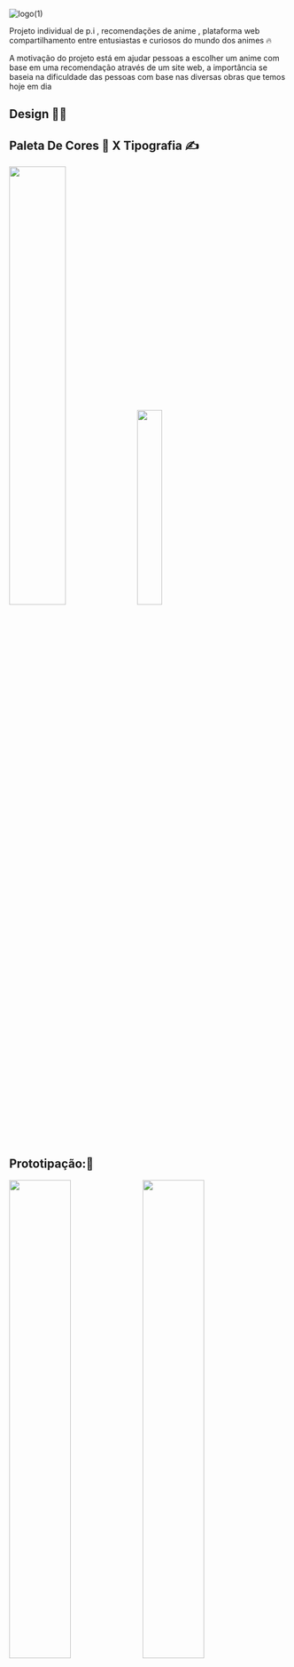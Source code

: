 ![logo(1)](https://github.com/user-attachments/assets/7aa53d59-d35d-4e3b-b507-2da93b62c6c3)


Projeto individual de p.i , recomendações de anime , plataforma web compartilhamento entre entusiastas e curiosos do mundo dos animes 🔥

A motivação do projeto está em ajudar pessoas a escolher um anime com base em uma recomendação através de um site web, a importância se baseia na dificuldade das pessoas com base nas diversas obras que temos hoje em dia  

## Design 👨‍🎨

  
<span>
  <h2>
    Paleta De Cores 🎨 X Tipografia ✍️
  </h2>  
  <img src="https://github.com/user-attachments/assets/720cc0d7-aec4-4bd4-8479-b7c72a74e0fb" style="width:45%"/>  
  <img src="https://github.com/user-attachments/assets/564c49ee-6a43-40da-9e37-f5c36af37393" style="width:30%"/>
</span>



## Prototipação:📝

<img src="https://github.com/user-attachments/assets/bac8efac-1f5e-4f63-94d7-a6c6a6a96b98" style="width:47%"/>
<img src="https://github.com/user-attachments/assets/84c215f3-1712-4ba6-b770-5989cf879b34" style="width:47%"/>
<img src="https://github.com/user-attachments/assets/4725b80f-57b2-48e8-9f96-95f4be9259b2" style="width:47%"/>
<img src="https://github.com/user-attachments/assets/ea742cf2-e80d-4fe0-a50a-d2d9a057328e" style="width:47%"/>
